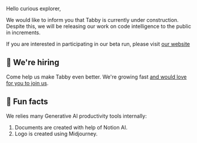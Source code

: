 Hello curious explorer,

We would like to inform you that Tabby is currently under construction. Despite this, we will be releasing our work on code intelligence to the public in increments.

If you are interested in participating in our beta run, please visit [our website](https://tabbyml.com)

## 🙋 We're hiring
Come help us make Tabby even better. We're growing fast [and would love for you to join us](https://tabbyml.notion.site/Careers-35b1a77f3d1743d9bae06b7d6d5b814a).

## 👻 Fun facts
We relies many Generative AI productivity tools internally:
1. Documents are created with help of Notion AI.
2. Logo is created using Midjourney.
